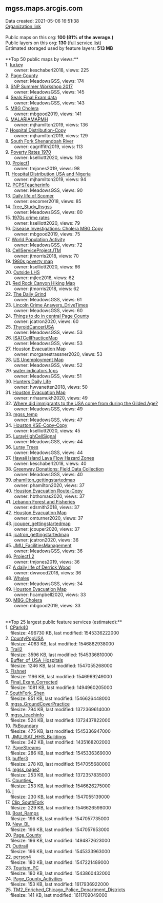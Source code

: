 <h2>mgss.maps.arcgis.com</h2> Data created: 2021-05-06 16:51:38 <br /><a target='new' href='https://mgss.maps.arcgis.com'>Organization link</a><br /><br />Public maps on this org: <b>100 (81% of the average.)</b><br />Public layers on this org: <b>130 </b>(<a target='new' href='https://services.arcgis.com/iLOdeWvtxpxG8voW/ArcGIS/rest/services'>full service list</a>)<br />Estimated storaged used by feature layers: <b>513 MB</b><br /><br />**Top 50 public maps by views:**<br />  1. <a target='new' href='https://www.arcgis.com/home/item.html?id=608400b4530c40dd84a330457343036e'>turkey</a> <br />  &nbsp;&nbsp;&nbsp;&nbsp; &nbsp;&nbsp;owner: keschaberl2018, views: 225<br />  2. <a target='new' href='https://www.arcgis.com/home/item.html?id=af884a73f3884ef19f8c227c819b1799'>Page County</a> <br />  &nbsp;&nbsp;&nbsp;&nbsp; &nbsp;&nbsp;owner: MeadowsGSS, views: 174<br />  3. <a target='new' href='https://www.arcgis.com/home/item.html?id=562c940e2c11495d85c3d0c4da5c248a'>SNP Summer Workshop 2017</a> <br />  &nbsp;&nbsp;&nbsp;&nbsp; &nbsp;&nbsp;owner: MeadowsGSS, views: 145<br />  4. <a target='new' href='https://www.arcgis.com/home/item.html?id=67f384539e6d4fac90f84da4ae25208d'>Seals Final Exam data</a> <br />  &nbsp;&nbsp;&nbsp;&nbsp; &nbsp;&nbsp;owner: MeadowsGSS, views: 143<br />  5. <a target='new' href='https://www.arcgis.com/home/item.html?id=0b12ceedc166463e9a3b9d0d750b241a'>MBG Cholera</a> <br />  &nbsp;&nbsp;&nbsp;&nbsp; &nbsp;&nbsp;owner: mbgood2019, views: 141<br />  6. <a target='new' href='https://www.arcgis.com/home/item.html?id=e9b9b1a0a5e7410b8906ca12064eb5a9'>MALARIAMAPMH</a> <br />  &nbsp;&nbsp;&nbsp;&nbsp; &nbsp;&nbsp;owner: mjhamilton2019, views: 136<br />  7. <a target='new' href='https://www.arcgis.com/home/item.html?id=c14dc187a20e44b7a26e1406f620b384'>Hospital Distribution-Copy</a> <br />  &nbsp;&nbsp;&nbsp;&nbsp; &nbsp;&nbsp;owner: mjhamilton2019, views: 129<br />  8. <a target='new' href='https://www.arcgis.com/home/item.html?id=ff83c8ffcc444c71ac29f50bb4838ab4'>South Fork Shenandoah River</a> <br />  &nbsp;&nbsp;&nbsp;&nbsp; &nbsp;&nbsp;owner: cagriffith2019, views: 113<br />  9. <a target='new' href='https://www.arcgis.com/home/item.html?id=20637621dee540488aa90069800b34f5'>Poverty Rates 1970</a> <br />  &nbsp;&nbsp;&nbsp;&nbsp; &nbsp;&nbsp;owner: kselliott2020, views: 108<br />  10. <a target='new' href='https://www.arcgis.com/home/item.html?id=e0d040e8970344298b89c74fe8429a8f'>Project1</a> <br />  &nbsp;&nbsp;&nbsp;&nbsp; &nbsp;&nbsp;owner: tmjones2019, views: 98<br />  11. <a target='new' href='https://www.arcgis.com/home/item.html?id=249d7dc1b09944f5977f6631df0e4687'>Hospital Distribution USA and Nigeria</a> <br />  &nbsp;&nbsp;&nbsp;&nbsp; &nbsp;&nbsp;owner: mjhamilton2019, views: 94<br />  12. <a target='new' href='https://www.arcgis.com/home/item.html?id=7d571cb8cd7e4b57bfd91fffb623b9d3'>PCPSTeacherinfo</a> <br />  &nbsp;&nbsp;&nbsp;&nbsp; &nbsp;&nbsp;owner: MeadowsGSS, views: 90<br />  13. <a target='new' href='https://www.arcgis.com/home/item.html?id=6c9a55a813ea41feb0b1bd77c5273db7'>Daily life of Scomer </a> <br />  &nbsp;&nbsp;&nbsp;&nbsp; &nbsp;&nbsp;owner: secomer2018, views: 85<br />  14. <a target='new' href='https://www.arcgis.com/home/item.html?id=e3fc528830ab408c9bef009bd4c3103a'>Tree_Study_lhsgss</a> <br />  &nbsp;&nbsp;&nbsp;&nbsp; &nbsp;&nbsp;owner: MeadowsGSS, views: 80<br />  15. <a target='new' href='https://www.arcgis.com/home/item.html?id=b6edd486cc5744249d8b72196b83d9d1'>1970s crime rates</a> <br />  &nbsp;&nbsp;&nbsp;&nbsp; &nbsp;&nbsp;owner: kselliott2020, views: 79<br />  16. <a target='new' href='https://www.arcgis.com/home/item.html?id=5086663fa6ed439c813588844e2340f0'>Disease Investigations: Cholera MBG Copy</a> <br />  &nbsp;&nbsp;&nbsp;&nbsp; &nbsp;&nbsp;owner: mbgood2019, views: 75<br />  17. <a target='new' href='https://www.arcgis.com/home/item.html?id=0cfb1cc260fc404ebe858f99287cd3f0'>World Population Activity</a> <br />  &nbsp;&nbsp;&nbsp;&nbsp; &nbsp;&nbsp;owner: MeadowsGSS, views: 72<br />  18. <a target='new' href='https://www.arcgis.com/home/item.html?id=4571fd825e1049f69c9e4655abc36e8b'>CellServiceProjectJTM</a> <br />  &nbsp;&nbsp;&nbsp;&nbsp; &nbsp;&nbsp;owner: jtmorris2018, views: 70<br />  19. <a target='new' href='https://www.arcgis.com/home/item.html?id=3ce94b93c02b459f8c1cb728cb9925a4'>1980s poverty map</a> <br />  &nbsp;&nbsp;&nbsp;&nbsp; &nbsp;&nbsp;owner: kselliott2020, views: 66<br />  20. <a target='new' href='https://www.arcgis.com/home/item.html?id=2e1d597269cb46458a8b0a0af042c4dd'>Outside LHS</a> <br />  &nbsp;&nbsp;&nbsp;&nbsp; &nbsp;&nbsp;owner: mjlee2018, views: 62<br />  21. <a target='new' href='https://www.arcgis.com/home/item.html?id=6ff7115ed967475da4f9851e601ecb02'>Red Rock Canyon Hiking Map</a> <br />  &nbsp;&nbsp;&nbsp;&nbsp; &nbsp;&nbsp;owner: jtmorris2018, views: 62<br />  22. <a target='new' href='https://www.arcgis.com/home/item.html?id=8db6f92fe4ca412799e7bafd4ec74460'>The Daily Grind</a> <br />  &nbsp;&nbsp;&nbsp;&nbsp; &nbsp;&nbsp;owner: MeadowsGSS, views: 61<br />  23. <a target='new' href='https://www.arcgis.com/home/item.html?id=cb01f6f2466c459da2bb1a71984536db'>Lincoln Crime Answers_DriveTimes</a> <br />  &nbsp;&nbsp;&nbsp;&nbsp; &nbsp;&nbsp;owner: MeadowsGSS, views: 60<br />  24. <a target='new' href='https://www.arcgis.com/home/item.html?id=7adfd2f60bce4ac586715fce5c8e1425'>Things to do in central Page County</a> <br />  &nbsp;&nbsp;&nbsp;&nbsp; &nbsp;&nbsp;owner: jcatron2020, views: 60<br />  25. <a target='new' href='https://www.arcgis.com/home/item.html?id=034ede7e94b14ddb9ed6ae5a9d61c61b'>ThyroidCancerUSA</a> <br />  &nbsp;&nbsp;&nbsp;&nbsp; &nbsp;&nbsp;owner: MeadowsGSS, views: 53<br />  26. <a target='new' href='https://www.arcgis.com/home/item.html?id=bce5e77af8a8433486785f9478bd8d95'>ISATCellPracticeMap</a> <br />  &nbsp;&nbsp;&nbsp;&nbsp; &nbsp;&nbsp;owner: MeadowsGSS, views: 53<br />  27. <a target='new' href='https://www.arcgis.com/home/item.html?id=5a8a5afdeaf348ba9c2e67226a8e4877'>Houston Evacuation Map</a> <br />  &nbsp;&nbsp;&nbsp;&nbsp; &nbsp;&nbsp;owner: morganestrassner2020, views: 53<br />  28. <a target='new' href='https://www.arcgis.com/home/item.html?id=d49f8638e45147179b2a566c74abbf43'>US Unemployment Map</a> <br />  &nbsp;&nbsp;&nbsp;&nbsp; &nbsp;&nbsp;owner: MeadowsGSS, views: 52<br />  29. <a target='new' href='https://www.arcgis.com/home/item.html?id=aae34db1bcad47e59b41740b108b98c4'>water indicators fcps</a> <br />  &nbsp;&nbsp;&nbsp;&nbsp; &nbsp;&nbsp;owner: MeadowsGSS, views: 51<br />  30. <a target='new' href='https://www.arcgis.com/home/item.html?id=4c22554d7e0444d39a1558c26466d523'>Hunters Daily Life </a> <br />  &nbsp;&nbsp;&nbsp;&nbsp; &nbsp;&nbsp;owner: hwvanetten2018, views: 50<br />  31. <a target='new' href='https://www.arcgis.com/home/item.html?id=277f0cc3528d460cb496f95f113f6186'>Houston Evacuation Map</a> <br />  &nbsp;&nbsp;&nbsp;&nbsp; &nbsp;&nbsp;owner: nrhasmukh2020, views: 49<br />  32. <a target='new' href='https://www.arcgis.com/home/item.html?id=deccceb99c5743b7aa8ac5d9e54e5b39'>Where did immigrants to the USA come from during the Gilded Age?</a> <br />  &nbsp;&nbsp;&nbsp;&nbsp; &nbsp;&nbsp;owner: MeadowsGSS, views: 49<br />  33. <a target='new' href='https://www.arcgis.com/home/item.html?id=77e7c1e3704b441da0238f3def7cc869'>mgss_temp</a> <br />  &nbsp;&nbsp;&nbsp;&nbsp; &nbsp;&nbsp;owner: MeadowsGSS, views: 47<br />  34. <a target='new' href='https://www.arcgis.com/home/item.html?id=a8e86dcc78cb498581037b590a966b3e'>Houston KSE-Copy-Copy</a> <br />  &nbsp;&nbsp;&nbsp;&nbsp; &nbsp;&nbsp;owner: kselliott2020, views: 45<br />  35. <a target='new' href='https://www.arcgis.com/home/item.html?id=f54e869f75e745ee99efbf281714f0c6'>LurayHighCellSignal</a> <br />  &nbsp;&nbsp;&nbsp;&nbsp; &nbsp;&nbsp;owner: MeadowsGSS, views: 44<br />  36. <a target='new' href='https://www.arcgis.com/home/item.html?id=158ae0ab1cad4dc88b48d9043056321a'>Luray Trees</a> <br />  &nbsp;&nbsp;&nbsp;&nbsp; &nbsp;&nbsp;owner: MeadowsGSS, views: 44<br />  37. <a target='new' href='https://www.arcgis.com/home/item.html?id=7421e86df55c4896b8b1546db872babe'>Hawaii Island Lava Flow Hazard Zones</a> <br />  &nbsp;&nbsp;&nbsp;&nbsp; &nbsp;&nbsp;owner: keschaberl2018, views: 40<br />  38. <a target='new' href='https://www.arcgis.com/home/item.html?id=d155144a673244d5a4f831f6015a3ffa'>Greenway Donations: Field Data Collection</a> <br />  &nbsp;&nbsp;&nbsp;&nbsp; &nbsp;&nbsp;owner: MeadowsGSS, views: 40<br />  39. <a target='new' href='https://www.arcgis.com/home/item.html?id=4f609f10039249fb94f2e127c6a56175'>phamilton_gettingstartedmap</a> <br />  &nbsp;&nbsp;&nbsp;&nbsp; &nbsp;&nbsp;owner: phamilton2020, views: 37<br />  40. <a target='new' href='https://www.arcgis.com/home/item.html?id=200ab2d06ce742f5b54ef174dbf24963'>Houston Evacuation Route-Copy</a> <br />  &nbsp;&nbsp;&nbsp;&nbsp; &nbsp;&nbsp;owner: hbthomas2020, views: 37<br />  41. <a target='new' href='https://www.arcgis.com/home/item.html?id=fe942fe8779847be97c25832c156c84d'>Lebanon Forest and Fisheries</a> <br />  &nbsp;&nbsp;&nbsp;&nbsp; &nbsp;&nbsp;owner: edsmith2018, views: 37<br />  42. <a target='new' href='https://www.arcgis.com/home/item.html?id=cb20ee44027a4ecebc40c81ecc7c7c6e'>Houston Evacuation Map</a> <br />  &nbsp;&nbsp;&nbsp;&nbsp; &nbsp;&nbsp;owner: omturner2020, views: 37<br />  43. <a target='new' href='https://www.arcgis.com/home/item.html?id=4cefdd10d18144258e35efac20695242'>jcouper_gettingstartedmap</a> <br />  &nbsp;&nbsp;&nbsp;&nbsp; &nbsp;&nbsp;owner: jcouper2020, views: 37<br />  44. <a target='new' href='https://www.arcgis.com/home/item.html?id=cd77aadcb1444ace9948ac0d54be0e54'>jcatron_gettingstartedmap</a> <br />  &nbsp;&nbsp;&nbsp;&nbsp; &nbsp;&nbsp;owner: jcatron2020, views: 36<br />  45. <a target='new' href='https://www.arcgis.com/home/item.html?id=a2ff653ae39d494bab1871e4107c11c0'>JMU_FacilitiesManagement</a> <br />  &nbsp;&nbsp;&nbsp;&nbsp; &nbsp;&nbsp;owner: MeadowsGSS, views: 36<br />  46. <a target='new' href='https://www.arcgis.com/home/item.html?id=a0d1ebd0f22b47018edc3ed9f9523e65'>Project1.2</a> <br />  &nbsp;&nbsp;&nbsp;&nbsp; &nbsp;&nbsp;owner: tmjones2019, views: 36<br />  47. <a target='new' href='https://www.arcgis.com/home/item.html?id=750cb0b1a5ce47018a3fac3e9eed5f6d'>A daily life of Derrick Wood</a> <br />  &nbsp;&nbsp;&nbsp;&nbsp; &nbsp;&nbsp;owner: dwwood2018, views: 36<br />  48. <a target='new' href='https://www.arcgis.com/home/item.html?id=6e906a3ce2f84ebeb41a3837b6385eff'>Whales</a> <br />  &nbsp;&nbsp;&nbsp;&nbsp; &nbsp;&nbsp;owner: MeadowsGSS, views: 34<br />  49. <a target='new' href='https://www.arcgis.com/home/item.html?id=e88507581a9c49a6ad6f858c7779449b'>Houston Evacuation Map</a> <br />  &nbsp;&nbsp;&nbsp;&nbsp; &nbsp;&nbsp;owner: hcampbell2020, views: 33<br />  50. <a target='new' href='https://www.arcgis.com/home/item.html?id=a9805c6db743428991c91cd721c8a071'>MBG_Cholera</a> <br />  &nbsp;&nbsp;&nbsp;&nbsp; &nbsp;&nbsp;owner: mbgood2019, views: 33<br /><br /><br />**Top 25 largest public feature services (estimated):**<br /> 1. <a target='new' href='https://www.arcgis.com/home/item.html?id=057b3e20acee421d84bd7acf6ba2e2aa'>CPark40</a><br /> &nbsp;&nbsp;&nbsp;&nbsp;filesize: 496730 KB, last modified: 1545336222000<br /> 2. <a target='new' href='https://www.arcgis.com/home/item.html?id=f59ead0007304c22b78cbf0629405a7a'>CountyPopUSA</a><br /> &nbsp;&nbsp;&nbsp;&nbsp;filesize: 4063 KB, last modified: 1546882938000<br /> 3. <a target='new' href='https://www.arcgis.com/home/item.html?id=7cda7432df0249b786adab009752c6c5'>Trail2</a><br /> &nbsp;&nbsp;&nbsp;&nbsp;filesize: 3596 KB, last modified: 1545336810000<br /> 4. <a target='new' href='https://www.arcgis.com/home/item.html?id=cd5ba0c1b0824efeaf6e491114929e84'>Buffer_of_USA_Hospitals</a><br /> &nbsp;&nbsp;&nbsp;&nbsp;filesize: 1246 KB, last modified: 1547055268000<br /> 5. <a target='new' href='https://www.arcgis.com/home/item.html?id=6fd0ce2b834d45aca466e5b5aab1834c'>FIshnet</a><br /> &nbsp;&nbsp;&nbsp;&nbsp;filesize: 1196 KB, last modified: 1546969249000<br /> 6. <a target='new' href='https://www.arcgis.com/home/item.html?id=6627c35820d84d4ca2b9969fc835fe28'>Final_Exam_Corrected</a><br /> &nbsp;&nbsp;&nbsp;&nbsp;filesize: 1081 KB, last modified: 1494960205000<br /> 7. <a target='new' href='https://www.arcgis.com/home/item.html?id=f1f4281cc546431fa69e49ba84af451d'>SouthFork_Shen</a><br /> &nbsp;&nbsp;&nbsp;&nbsp;filesize: 851 KB, last modified: 1546626448000<br /> 8. <a target='new' href='https://www.arcgis.com/home/item.html?id=6aa709af0c5544349223f3fbcb066a9a'>mgss_GroundCoverPractice</a><br /> &nbsp;&nbsp;&nbsp;&nbsp;filesize: 794 KB, last modified: 1372369614000<br /> 9. <a target='new' href='https://www.arcgis.com/home/item.html?id=698ab1ba8ea9483e943e4bc9052c2423'>mgss_teachinfo</a><br /> &nbsp;&nbsp;&nbsp;&nbsp;filesize: 524 KB, last modified: 1372437822000<br /> 10. <a target='new' href='https://www.arcgis.com/home/item.html?id=73688608b1884f9da437b01e84d265e0'>PkBoundary</a><br /> &nbsp;&nbsp;&nbsp;&nbsp;filesize: 475 KB, last modified: 1545336947000<br /> 11. <a target='new' href='https://www.arcgis.com/home/item.html?id=29f511d4499e4e079fc245a0780e2a4f'>JMU_ISAT_HHS_Buildings</a><br /> &nbsp;&nbsp;&nbsp;&nbsp;filesize: 342 KB, last modified: 1435168202000<br /> 12. <a target='new' href='https://www.arcgis.com/home/item.html?id=33e10e44262f4c0fb81087c33f6593e2'>PageStreams</a><br /> &nbsp;&nbsp;&nbsp;&nbsp;filesize: 286 KB, last modified: 1545336369000<br /> 13. <a target='new' href='https://www.arcgis.com/home/item.html?id=f8222443d232406c9939cc5c89c8c86c'>buffer3</a><br /> &nbsp;&nbsp;&nbsp;&nbsp;filesize: 278 KB, last modified: 1547055680000<br /> 14. <a target='new' href='https://www.arcgis.com/home/item.html?id=0f692e449e714ee19721ff2390af5f3e'>mgss_page2</a><br /> &nbsp;&nbsp;&nbsp;&nbsp;filesize: 253 KB, last modified: 1372357835000<br /> 15. <a target='new' href='https://www.arcgis.com/home/item.html?id=b27dafaa36464787842d44cc2d701506'>Counties_</a><br /> &nbsp;&nbsp;&nbsp;&nbsp;filesize: 253 KB, last modified: 1546626275000<br /> 16. <a target='new' href='https://www.arcgis.com/home/item.html?id=4bb43d1e3978437883781d93abae9db7'>l</a><br /> &nbsp;&nbsp;&nbsp;&nbsp;filesize: 230 KB, last modified: 1547055139000<br /> 17. <a target='new' href='https://www.arcgis.com/home/item.html?id=7532a3f3656345cc91d248aa6ffee785'>Clip_SouthFork</a><br /> &nbsp;&nbsp;&nbsp;&nbsp;filesize: 229 KB, last modified: 1546626598000<br /> 18. <a target='new' href='https://www.arcgis.com/home/item.html?id=a1f6d3d45cf74a36a37ab5a697a662c9'>Boat_Ramps</a><br /> &nbsp;&nbsp;&nbsp;&nbsp;filesize: 196 KB, last modified: 1547057735000<br /> 19. <a target='new' href='https://www.arcgis.com/home/item.html?id=061d3af1ca274636bd8b1efac0817e8d'>New_BL</a><br /> &nbsp;&nbsp;&nbsp;&nbsp;filesize: 196 KB, last modified: 1547057653000<br /> 20. <a target='new' href='https://www.arcgis.com/home/item.html?id=20ed3d841ba444f996b15817640a66fb'>Page_County</a><br /> &nbsp;&nbsp;&nbsp;&nbsp;filesize: 196 KB, last modified: 1494872623000<br /> 21. <a target='new' href='https://www.arcgis.com/home/item.html?id=5326f61650f54f5f9a3df135b50ee806'>Outtrail</a><br /> &nbsp;&nbsp;&nbsp;&nbsp;filesize: 196 KB, last modified: 1545333963000<br /> 22. <a target='new' href='https://www.arcgis.com/home/item.html?id=f89d7d64646c4fa3ab0aad9ae9582386'>person4</a><br /> &nbsp;&nbsp;&nbsp;&nbsp;filesize: 180 KB, last modified: 1547221489000<br /> 23. <a target='new' href='https://www.arcgis.com/home/item.html?id=8cd8f7722a174fa4ac12ef705d242173'>Tourism_PC</a><br /> &nbsp;&nbsp;&nbsp;&nbsp;filesize: 180 KB, last modified: 1543860432000<br /> 24. <a target='new' href='https://www.arcgis.com/home/item.html?id=4fe963d3eefb417d9aaed5e44543c083'>Page_County_Activities</a><br /> &nbsp;&nbsp;&nbsp;&nbsp;filesize: 153 KB, last modified: 1617936922000<br /> 25. <a target='new' href='https://www.arcgis.com/home/item.html?id=a6beeb56e17e4ffaa25a33e09270ffdd'>TM2_Enriched_Chicago_Police_Department_Districts</a><br /> &nbsp;&nbsp;&nbsp;&nbsp;filesize: 141 KB, last modified: 1611709049000<br />